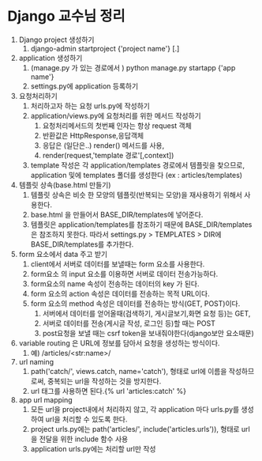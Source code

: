 # Django 교수님 정리

1. Django project 생성하기
   1. django-admin startproject {'project name'} [.]
2. application 생성하기
   1. (manage.py 가 있는 경로에서 ) python manage.py startapp {'app name'}
   2. settings.py에 application 등록하기
3. 요청처리하기
   1. 처리하고자 하는 요청 urls.py에 작성하기
   2. application/views.py에 요청처리를 위한 메서드 작성하기
      1. 요청처리메서드의 첫번째 인자는 항상 request 객체
      2. 반환값은 HttpResponse,응답객체
      3. 응답은 (일단은..) render() 메서드를 사용,
      4. render(request,'template 경로'[,context])
   3. template 작성은 각 application/templates 경로에서 템플릿을 찾으므로, application 및에 templates 폴더를 생성한다 (ex : articles/templates)
4. 템플릿 상속(base.html 만들기)
   1. 템플릿 상속은 비슷 한 모양의 템플릿(반복되는 모양)을 재사용하기 위해서 사용한다.
   2. base.html 을 만들어서 BASE_DIR/templates에 넣어준다.
   3. 템플릿은 application/templates를 참조하기 때문에 BASE_DIR/templates은 참조하지 못한다. 따라서 settings.py > TEMPLATES > DIR에 BASE_DIR/templates를 추가한다.
5. form 요소에서 data 주고 받기
   1. client에서 서버로 데이터를 보낼때는 form 요소를 사용한다.
   2. form요소 의 input 요소를 이용하면 서버로 데이터 전송가능하다.
   3. form요소의 name 속성이 전송하는 데이터의 key 가 된다.
   4. form 요소의 action 속성은 데이터를 전송하는 목적 URL이다.
   5. form 요소의 method 속성은 데이터를 전송하는 방식(GET, POST)이다.
      1. 서버에서 데이터를 얻어올때(검색하기, 게시글보기,화면 요청 등)는 GET,
      2. 서버로 데이터를 전송(게시글 작성, 로그인 등)할 때는 POST
      3. post요청을 보낼 때는 csrf token을 보내줘야한다(django보안 요소때문)
6. variable routing 은 URL에 정보를 담아서 요청을 생성하는 방식이다.
   1. 예) /articles/\<str:name\>/
7. url naming
   1. path('catch/', views.catch, name='catch'), 형태로 url에 이름을 작성하므로써, 중복되는 url을 작성하는 것을 방지한다.
   2. url 태그를 사용하면 된다.{% url 'articles:catch' %}
8. app url mapping
   1. 모든 url을 project내에서 처리하지 않고, 각 application 마다 urls.py를 생성하여 url을 처리할 수 있도록 한다.
   2. project urls.py에는 path('articles/', include('articles.urls')), 형태로 url 을 전달을 위한 include 함수 사용
   3. application urls.py에는 처리할 url만 작성